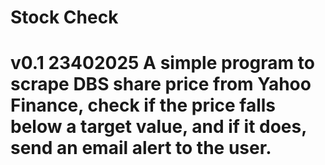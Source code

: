 # Stock Check
# v0.1 23402025 A simple program to scrape DBS share price from Yahoo Finance, check if the price falls below a target value, and if it does, send an email alert to the user.


